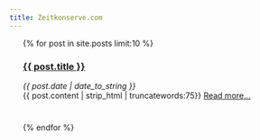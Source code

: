 ```yaml
---
title: Zeitkonserve.com
---
```


<ul class="posts t">
{% for post in site.posts  limit:10 %}
<div class="post" style="margin-bottom:40px">
    <a href="{{ BASE_PATH }}{{ post.url }}"><h3> {{ post.title }}<br /></h3></a>
	<i>{{ post.date | date_to_string }}<br /></i>
        {{ post.content | strip_html | truncatewords:75}}
            <a href="{{ post.url }}">Read more...</a>
</div>	    
    {% endfor %}
</ul>
